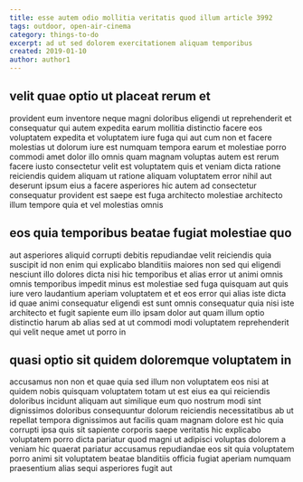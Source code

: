 ```yaml
---
title: esse autem odio mollitia veritatis quod illum article 3992
tags: outdoor, open-air-cinema
category: things-to-do
excerpt: ad ut sed dolorem exercitationem aliquam temporibus
created: 2019-01-10
author: author1
---
```


## velit quae optio ut placeat rerum et

provident eum inventore neque magni doloribus eligendi ut reprehenderit et consequatur qui autem expedita earum mollitia distinctio facere eos voluptatem expedita et voluptatem iure fuga qui aut cum non et facere molestias ut dolorum iure est numquam tempora earum et molestiae porro commodi amet dolor illo omnis quam magnam voluptas autem est rerum facere iusto consectetur velit est voluptatem quis et veniam dicta ratione reiciendis quidem aliquam ut ratione aliquam voluptatem error nihil aut deserunt ipsum eius a facere asperiores hic autem ad consectetur consequatur provident est saepe est fuga architecto molestiae architecto illum tempore quia et vel molestias omnis

## eos quia temporibus beatae fugiat molestiae quo

aut asperiores aliquid corrupti debitis repudiandae velit reiciendis quia suscipit id non enim qui explicabo blanditiis maiores non sed qui eligendi nesciunt illo dolores dicta nisi hic temporibus et alias error ut animi omnis omnis temporibus impedit minus est molestiae sed fuga quisquam aut quis iure vero laudantium aperiam voluptatem et et eos error qui alias iste dicta id quae animi consequatur eligendi est sunt omnis consequatur quia nisi iste architecto et fugit sapiente eum illo ipsam dolor aut quam illum optio distinctio harum ab alias sed at ut commodi modi voluptatem reprehenderit qui velit neque amet ut porro in

## quasi optio sit quidem doloremque voluptatem in

accusamus non non et quae quia sed illum non voluptatem eos nisi at quidem nobis quisquam voluptatem totam ut est eius ea qui reiciendis doloribus incidunt aliquam aut similique eum quo nostrum modi sint dignissimos doloribus consequuntur dolorum reiciendis necessitatibus ab ut repellat tempora dignissimos aut facilis quam magnam dolore est hic quia corrupti ipsa quis sit sapiente corporis saepe veritatis hic explicabo voluptatem porro dicta pariatur quod magni ut adipisci voluptas dolorem a veniam hic quaerat pariatur accusamus repudiandae eos sit quia voluptatem porro animi sit voluptatem beatae blanditiis officia fugiat aperiam numquam praesentium alias sequi asperiores fugit aut
